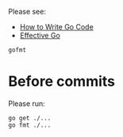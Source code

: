Please see:

- [How to Write Go Code](ttps://go.dev/doc/code)
- [Effective Go](https://go.dev/doc/effective_go)

```
gofmt
```

# Before commits

Please run:

```
go get ./...
go fmt ./...
```
